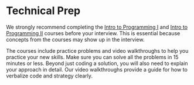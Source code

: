# Technical Prep

We strongly recommend completing the [Intro to Programming I][aao-ruby-1] and [Intro to Programming II][aao-ruby-2] courses before your interview. This is essential because concepts from the courses may show up in the interview.

The courses include practice problems and video walkthroughs to help you practice your new skills. Make sure you can solve all the problems in 15 minutes or less. Beyond just coding a solution, you will also need to explain your approach in detail. Our video walkthroughs provide a guide for how to verbalize code and strategy clearly.

[aao-ruby-1]: https://open.appacademy.io/learn/courses/intro-to-ruby-programming-i/
[aao-ruby-2]: https://open.appacademy.io/learn/courses/intro-to-ruby-programming-ii/
